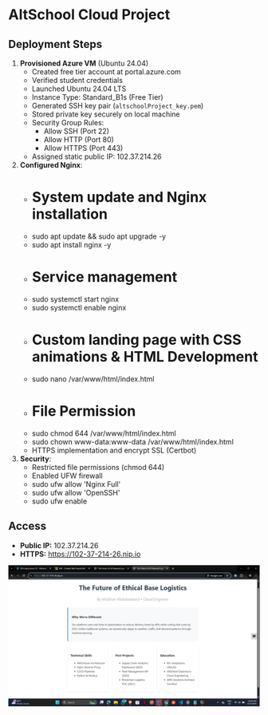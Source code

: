 # AltSchool Cloud Project

## Deployment Steps
1. **Provisioned Azure VM** (Ubuntu 24.04)
   - Created free tier account at portal.azure.com
   - Verified student credentials
   - Launched Ubuntu 24.04 LTS
   - Instance Type: Standard_B1s (Free Tier)
   - Generated SSH key pair (`altschoolProject_key.pem`)
   - Stored private key securely on local machine
   - Security Group Rules:
     - Allow SSH (Port 22)
     - Allow HTTP (Port 80)
     - Allow HTTPS (Port 443)
   - Assigned static public IP: 102.37.214.26
3. **Configured Nginx**:
   - # System update and Nginx installation
   - sudo apt update && sudo apt upgrade -y
   - sudo apt install nginx -y
   - # Service management
   - sudo systemctl start nginx
   - sudo systemctl enable nginx
   - # Custom landing page with CSS animations & HTML Development
   - sudo nano /var/www/html/index.html
   - # File Permission
   - sudo chmod 644 /var/www/html/index.html
   - sudo chown www-data:www-data /var/www/html/index.html
   - HTTPS implementation and encrypt SSL (Certbot)
4. **Security**:
   - Restricted file permissions (chmod 644)
   - Enabled UFW firewall
   - sudo ufw allow 'Nginx Full'
   - sudo ufw allow 'OpenSSH'
   - sudo ufw enable

## Access
- **Public IP:** 102.37.214.26
- **HTTPS:** https://102-37-214-26.nip.io

![Screenshot](Screenshot.png)
